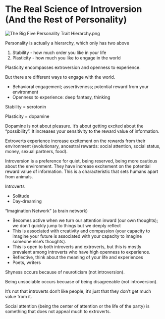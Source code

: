 # The Real Science of Introversion (And the Rest of Personality)

![The Big Five Personality Trait Hierarchy.png](https://res.craft.do/user/full/63534923-d6b9-bddc-93d1-c854ccf112a8/doc/C6AC4730-1CC9-4785-862C-8CD34F22D2DF/1F94AE13-66CD-4495-A498-7D5DFCB4E164_2)

Personality is actually a hierarchy, which only has two above

1. Stability - how much order you like in your life
2. Plasticity - how much you like to engage in the world

Plasticity encompasses extroversion and openness to experience.

But there are different ways to engage with the world.

- Behavioral engagement; assertiveness; potential reward from your environment
- Openness to experience: deep fantasy, thinking

Stability = serotonin

Plasticity = dopamine

Dopamine is not about pleasure. It’s about getting excited about the “possibility”. It increases your sensitivity to the reward value of information.

Extroverts experience increase excitement on the rewards from their environment (evolutionary, ancestral rewards: social attention, social status, money, sexual partners, food).

Introversion is a preference for quiet, being reserved, being more cautious about the environment. They have increase excitement on the potential reward value of information. This is a characteristic that sets humans apart from animals.

Introverts

- Solitude
- Day-dreaming

“Imagination Network” (a brain network)

- Becomes active when we turn our attention inward (our own thoughts); we don’t quickly jump to things but we deeply reflect
- This is associated with creativity and compassion (your capacity to imagine your future is associated with your capacity to imagine someone else’s thoughts).
- This is open to both introverts and extroverts, but this is mostly prevalent among introverts who have high openness to experience.
- Reflective, think about the meaning of your life and experiences
- Poets, writers

Shyness occurs because of neuroticism (not introversion).

Being unsociable occurs becuase of being disagreeable (not introversion).

It’s not that introverts don’t like people, it’s just that they don’t get much value from it.

Social attention (being the center of attention or the life of the party) is something that does not appeal much to extroverts.

